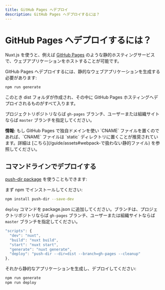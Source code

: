 ```yaml
---
title: GitHub Pages へデプロイ
description: GitHub Pages へデプロイするには？
---
```


<!-- title: GitHub Pages Deployment -->
<!-- description: How to deploy Nuxt.js on GitHub Pages? -->

<!-- # How to deploy on GitHub Pages? -->

# GitHub Pages へデプロイするには？

<!-- Nuxt.js gives you the possibility to host your web application on any static hosting like [GitHub Pages](https://pages.github.com/) for example. -->

Nuxt.js を使うと、例えば [GitHub Pages](https://pages.github.com/) のような静的ホスティングサービスで、ウェブアプリケーションをホストすることが可能です。

<!-- To deploy on GitHub Pages, you need to generate your static web application: -->

GitHub Pages へデプロイするには、静的なウェブアプリケーションを生成する必要があります:

```bash
npm run generate
```

<!-- It will create a `dist` folder with everything inside ready to be deployed on GitHub Pages hosting. -->

このとき dist フォルダが作成され、その中に GitHub Pages ホスティングへデプロイされるものがすべて入ります。

<!-- Branch `gh-pages` for project repository OR branch `master` for user or organization site -->

プロジェクトリポジトリならば `gh-pages` ブランチ、ユーザーまたは組織サイトならば `master` ブランチを指定してください。

<!-- <p class="Alert Alert--nuxt-green"><b>INFO:</b> If you use a custom domain for your GitHub Pages and put `CNAME` file, it is recommended that CNAME file is put in the `static` directory. [More documentation](/guide/assets#static) about it.</p> -->

<p class="Alert Alert--nuxt-green"><b>情報:</b> もし GitHub Pages で独自ドメインを使い `CNAME` ファイルを置くのであれば、`CNAME` ファイルは `static` ディレクトリに置くことが推奨されています。詳細は [こちら](/guide/assets#webpack-で扱わない静的ファイル) を参照してください。</p>

<!-- ## Command line deployment -->

## コマンドラインでデプロイする

<!-- You can also use [push-dir package](https://github.com/L33T-KR3W/push-dir): -->

[push-dir package](https://github.com/L33T-KR3W/push-dir) を使うこともできます:

<!-- First install it via npm: -->

まず npm でインストールしてください:

```bash
npm install push-dir --save-dev
```

<!-- Add a `deploy` command to your package.json with the branch as `gh-pages` for project repository OR `master` for user or organization site. -->

`deploy` コマンドを package.json に追加してください。ブランチは、プロジェクトリポジトリならば `gh-pages` ブランチ、ユーザーまたは組織サイトならば `master` ブランチを指定してください。

```js
"scripts": {
  "dev": "nuxt",
  "build": "nuxt build",
  "start": "nuxt start",
  "generate": "nuxt generate",
  "deploy": "push-dir --dir=dist --branch=gh-pages --cleanup"
},
```

<!-- Then generate and deploy your static application: -->

それから静的なアプリケーションを生成し、デプロイしてください:

```bash
npm run generate
npm run deploy
```
